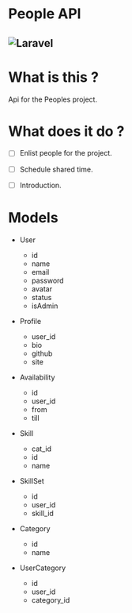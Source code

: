 # People API
![Laravel](https://github.com/borankux/people-api/workflows/Laravel/badge.svg?branch=master)
---
# What is this ?

Api for the Peoples project.

# What does it do ?
- [ ] Enlist people for the project.
- [ ] Schedule shared time.
- [ ] Introduction.


# Models
- User
    - id
    - name
    - email
    - password
    - avatar
    - status
    - isAdmin
    
- Profile
    - user_id
    - bio
    - github
    - site

- Availability 
    - id
    - user_id
    - from
    - till

- Skill
    - cat_id
    - id
    - name

- SkillSet
    - id
    - user_id
    - skill_id
    
- Category
    - id
    - name

- UserCategory
    - id
    - user_id
    - category_id
